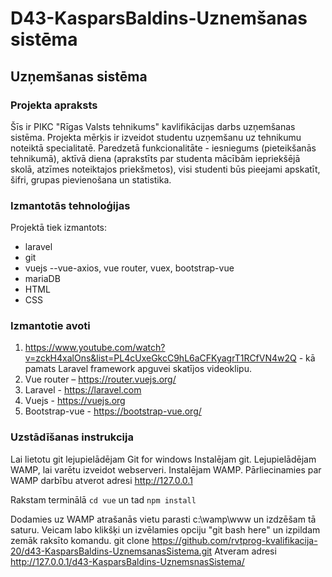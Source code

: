 # D43-KasparsBaldins-Uznemšanas sistēma

<h2>Uzņemšanas sistēma</h2>

<h3>Projekta apraksts</h3>

Šīs ir PIKC "Rīgas Valsts tehnikums" kavlifikācijas darbs uzņemšanas sistēma. Projekta mērķis ir izveidot studentu uzņemšanu uz tehnikumu noteiktā specialitatē. Paredzetā funkcionalitāte - iesniegums (pieteikšanās tehnikumā), aktīvā diena (aprakstīts par studenta mācībām iepriekšējā skolā, atzīmes noteiktajos priekšmetos), visi studenti būs pieejami apskatīt, šifri, grupas pievienošana un statistika.

<h3>Izmantotās tehnoloģijas</h3>

Projektā tiek izmantots:

- laravel
- git
- vuejs
--vue-axios, vue router, vuex, bootstrap-vue
- mariaDB
- HTML
- CSS

<h3>Izmantotie avoti</h3>
  
1. https://www.youtube.com/watch?v=zckH4xalOns&list=PL4cUxeGkcC9hL6aCFKyagrT1RCfVN4w2Q - kā pamats Laravel framework apguvei skatījos videoklipu.
2. Vue router – https://router.vuejs.org/
3. Laravel - https://laravel.com 
4. Vuejs - https://vuejs.org   
6. Bootstrap-vue - https://bootstrap-vue.org/
<h3>Uzstādīšanas instrukcija</h3>

Lai lietotu git lejupielādējam Git for windows
Instalējam git.
Lejupielādējam WAMP, lai varētu izveidot webserveri.
Instalējam WAMP.
Pārliecinamies par WAMP darbību atverot adresi http://127.0.0.1

Rakstam terminālā ```cd vue``` un tad ```npm install```

Dodamies uz WAMP atrašanās vietu parasti c:\wamp\www un izdzēšam tā saturu.
Veicam labo klikšķi un izvēlamies opciju "git bash here" un izpildam zemāk raksīto komandu.
git clone https://github.com/rvtprog-kvalifikacija-20/d43-KasparsBaldins-UznemsanasSistema.git
Atveram adresi http://127.0.0.1/d43-KasparsBaldins-UznemsnasSistema/
